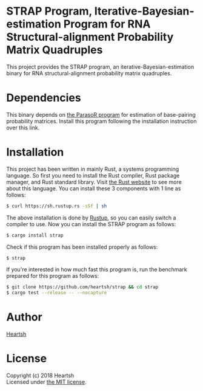 # STRAP Program, Iterative-Bayesian-estimation Program for RNA Structural-alignment Probability Matrix Quadruples
This project provides the STRAP program, an iterative-Bayesian-estimation binary for RNA structural-alignment probability matrix quadruples.

# Dependencies
This binary depends on [the ParasoR program](https://github.com/carushi/ParasoR) for estimation of base-pairing probability matrices.
Install this program following the installation instruction over this link.

# Installation
This project has been written in mainly Rust, a systems programming language.
So first you need to install the Rust compiler, Rust package manager, and Rust standard library. 
Visit [the Rust website](https://www.rust-lang.org) to see more about this language.
You can install these 3 components with 1 line as follows:
```bash
$ curl https://sh.rustup.rs -sSf | sh
```
The above installation is done by [Rustup](https://github.com/rust-lang-nursery/rustup.rs), so you can easily switch a compiler to use. 
Now you can install the STRAP program as follows: 
```bash
$ cargo install strap
```
Check if this program has been installed properly as follows:
```bash
$ strap
```
If you're interested in how much fast this program is, run the benchmark prepared for this program as follows:
```bash
$ git clone https://github.com/heartsh/strap && cd strap
$ cargo test --release -- --nocapture
```

# Author
[Heartsh](https://github.com/heartsh)

# License
Copyright (c) 2018 Heartsh  
Licensed under [the MIT license](http://opensource.org/licenses/MIT).
